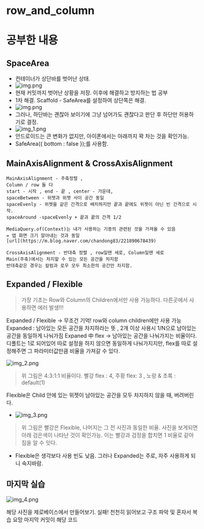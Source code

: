 # row_and_column

# 공부한 내용

## SpaceArea

- 컨테이너가 상단바를 벗어난 상태.
- ![img.png](study1_outrangeTopBar.png)
- 현재 커밋까지 벗어난 상황을 저장. 이후에 해결하고 방지하는 법 공부
- 1차 해결. Scaffold - SafeArea를 설정하여 상단쪽은 해결.
- ![img.png](img.png)
- 그러나, 하단바는 괜찮아 보이기에 그냥 넘어가도 괜찮다고 판단 후 하단만 허용하기로 결정.
- ![img_1.png](img_1.png)
- 안드로이드는 큰 변화가 없지만, 아이폰에서는 아래까지 꽉 차는 것을 확인가능.
- SafeArea({ bottom : false });를 사용함.

## MainAxisAlignment & CrossAxisAlignment
```
MainAxisAlignment - 주축정렬 , 
Column / row 둘 다
start - 시작 , end - 끝 , center - 가운데,
spaceBetween - 위젯과 위젯 사이 공간 동일
spaceEvenly - 위젯을 같은 간격으로 배치하지만 끝과 끝에도 위젯이 아닌 빈 간격으로 시작.
spaceAround -spaceEvenly + 끝과 끝의 간격 1/2

MediaQuery.of(Context)는 내가 사용하는 기종의 관련된 것을 가져올 수 있음
= 앱 화면 크기 알아내는 것과 동일
[url](https://m.blog.naver.com/chandong83/221890678439)

CrossAxisAlignment - 반대축 정렬 , row일땐 세로, Column일땐 세로
Main(주축)에서는 차지할 수 있는 모든 공간을 차지함
반대축같은 경우는 칼럼과 로우 모두 최소한의 공간만 차지함.
```


## Expanded / Flexible 

> 가장 기초는 Row와 Column의 Children에서만 사용 가능하다. 
> 다른곳에서 사용하면 에러 발생!!!


Expanded / Flexible -> 무조건 기억! row와 column children에만 사용 가능
Expanded : 남아있는 모든 공간을 차지하라는 뜻 , 2개 이상 사용시  1/N으로 남아있는 공간을 동일하게 나눠가짐
Expaned 中 flex -> 남아있는 공간을 나눠가지는 비율이다. 디폴트는 1로 되어있어 따로 설정을 하지 않으면 동일하게 나눠가지지만,
flex를 따로 설정해주면 그 파라미터값만큼 비율을 가져갈 수 있다. 

![img_2.png](img_2.png)

> 위 그림은 4:3:1:1 비율이다. 빨강 flex : 4, 주황 flex: 3 , 노랑 & 초록 : default(1)


Flexible은 Child 안에 있는 위젯이 남아있는 공간을 모두 차지하지 않을 때, 버려버린다. 

- ![img_3.png](img_3.png)

> 위 그림은 빨강은 Flexible, 나머지는 그 전 사진과 동일한 비율. 사진을 보게되면 아래 검은색이 나타난 것이 확인가능. 이는 빨강과 검정을 합치면 1 비율로 같아짐을 알 수 잇다.


- Flexible은 생각보다 사용 빈도 낮음. 그러나 Expanded는 주로, 자주 사용하게 되니 숙지바람.


## 마지막 실습

![img_4.png](img_4.png)


해당 사진을 제로베이스에서 만들어보기. 실패!
천천히 읽어보고 구조 파악 및 혼자서 복습 요망
마지막 커밋이 해당 코드 